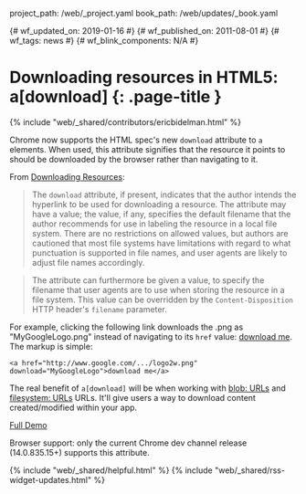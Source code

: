 project_path: /web/_project.yaml
book_path: /web/updates/_book.yaml

{# wf_updated_on: 2019-01-16 #}
{# wf_published_on: 2011-08-01 #}
{# wf_tags: news #}
{# wf_blink_components: N/A #}

# Downloading resources in HTML5: a[download] {: .page-title }

{% include "web/_shared/contributors/ericbidelman.html" %}


Chrome now supports the HTML spec's new `download` attribute to `a` elements. When used, this attribute signifies that the resource it points to should be downloaded by the browser rather than navigating to it.

From [Downloading Resources](https://html.spec.whatwg.org/dev/links.html#downloading-resources):

>The `download` attribute, if present, indicates that the author intends the hyperlink to be used for downloading a resource. The attribute may have a value; the value, if any, specifies the default filename that the author recommends for use in labeling the resource in a local file system. There are no restrictions on allowed values, but authors are cautioned that most file systems have limitations with regard to what punctuation is supported in file names, and user agents are likely to adjust file names accordingly.

>The attribute can furthermore be given a value, to specify the filename that user agents are to use when storing the resource in a file system. This value can be overridden by the `Content-Disposition` HTTP header's `filename` parameter.

For example, clicking the following link downloads the .png as "MyGoogleLogo.png" instead of navigating to its `href` value: <a href="http://www.google.com/intl/en_com/images/srpr/logo2w.png" download="MyGoogleLogo">download me</a>. The markup is simple:


    <a href="http://www.google.com/.../logo2w.png" download="MyGoogleLogo">download me</a>


The real benefit of `a[download]` will be when working with [blob: URLs](//www.html5rocks.com/en/tutorials/workers/basics/#toc-inlineworkers-bloburis) and [filesystem: URLs](http://html5-demos.appspot.com/static/filesystem/generatingResourceURIs.html) URLs.
It'll give users a way to download content created/modified within your app.

[Full Demo](http://html5-demos.appspot.com/static/a.download.html)

Browser support: only the current Chrome dev channel release (14.0.835.15+) supports this attribute.



{% include "web/_shared/helpful.html" %}
{% include "web/_shared/rss-widget-updates.html" %}
